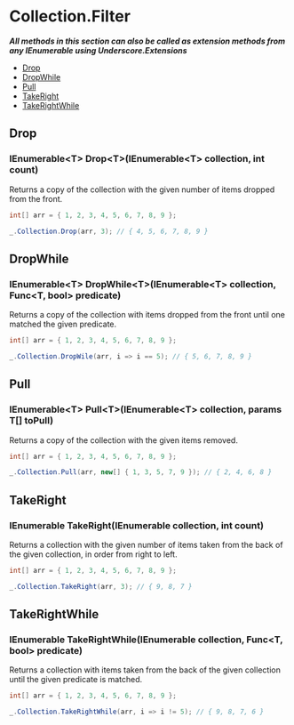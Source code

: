 # Collection.Filter

***All methods in this section can also be called as extension methods from any IEnumerable using Underscore.Extensions***

- [Drop](#drop)
- [DropWhile](#dropwhile)
- [Pull](#pull)
- [TakeRight](#takeright)
- [TakeRightWhile](#takerightwhile)

## Drop

### IEnumerable\<T\> Drop\<T\>(IEnumerable\<T\> collection, int count)
Returns a copy of the collection with the given number of items dropped from the front.
```csharp
int[] arr = { 1, 2, 3, 4, 5, 6, 7, 8, 9 };

_.Collection.Drop(arr, 3); // { 4, 5, 6, 7, 8, 9 }
```

## DropWhile

### IEnumerable\<T\> DropWhile\<T\>(IEnumerable\<T\> collection, Func\<T, bool\> predicate)
Returns a copy of the collection with items dropped from the front until one matched the given predicate.
```csharp
int[] arr = { 1, 2, 3, 4, 5, 6, 7, 8, 9 };

_.Collection.DropWile(arr, i => i == 5); // { 5, 6, 7, 8, 9 }
```

## Pull

### IEnumerable\<T\> Pull\<T\>(IEnumerable\<T\> collection, params T[] toPull)
Returns a copy of the collection with the given items removed.
```csharp
int[] arr = { 1, 2, 3, 4, 5, 6, 7, 8, 9 };

_.Collection.Pull(arr, new[] { 1, 3, 5, 7, 9 }); // { 2, 4, 6, 8 }
```

## TakeRight

### IEnumerable<T> TakeRight<T>(IEnumerable<T> collection, int count)
Returns a collection with the given number of items taken from the back of the given collection, in order from right to left.
```csharp
int[] arr = { 1, 2, 3, 4, 5, 6, 7, 8, 9 };

_.Collection.TakeRight(arr, 3); // { 9, 8, 7 }
```

## TakeRightWhile

### IEnumerable<T> TakeRightWhile<T>(IEnumerable<T> collection, Func<T, bool> predicate)
Returns a collection with items taken from the back of the given collection until the given predicate is matched.
```csharp
int[] arr = { 1, 2, 3, 4, 5, 6, 7, 8, 9 };

_.Collection.TakeRightWhile(arr, i => i != 5); // { 9, 8, 7, 6 }
```
